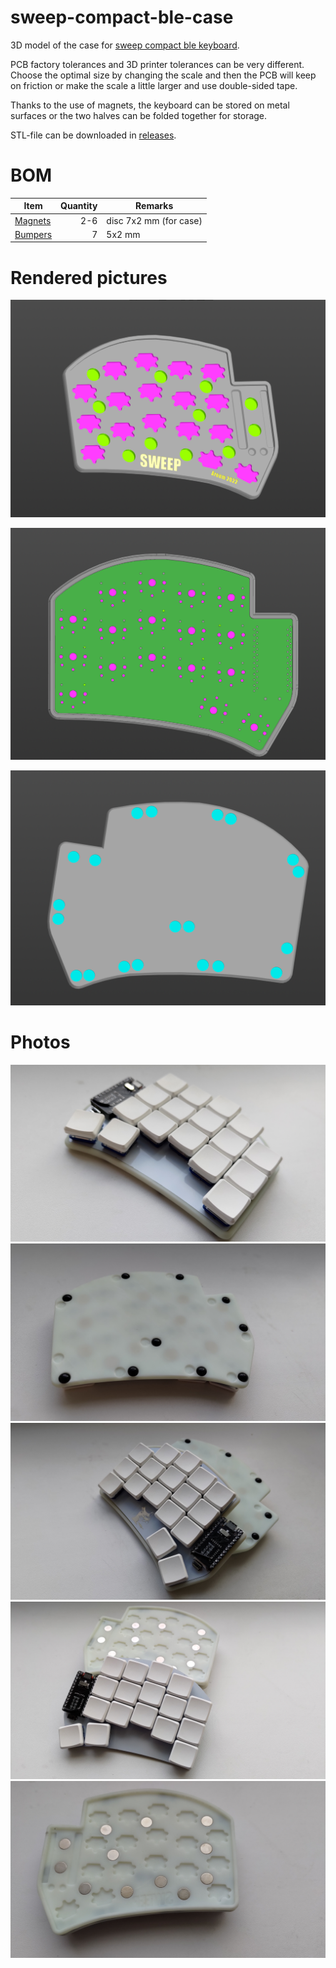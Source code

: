 # sweep-compact-ble-case
3D model of the case for [sweep compact ble keyboard](https://github.com/davidphilipbarr/Sweep).

PCB factory tolerances and 3D printer tolerances can be very different. Choose the optimal size by changing the scale and then the PCB will keep on friction or make the scale a little larger and use double-sided tape.

Thanks to the use of magnets, the keyboard can be stored on metal surfaces or the two halves can be folded together for storage.

STL-file can be downloaded in [releases](https://github.com/aroum/sweep-compact-ble-case/releases).

# BOM

| Item                                                          | Quantity | Remarks                   |
| ------------------------------------------------------------- | -------: | ------------------------- |
| [Magnets](https://aliexpress.ru/item/1005002757445161.html)   | 2-6      | disc 7x2 mm (for case)    |
| [Bumpers](https://aliexpress.ru/item/4001188580018.html)      | 7        | 5x2 mm                    |

# Rendered pictures
![front](_images/front.png)

![front](_images/front_with_pcb.png)

![back](_images/back.png)

# Photos
![1](_images/1.jpg)
![2](_images/2.jpg)
![3](_images/3.jpg)
![4](_images/4.jpg)
![5](_images/5.jpg)

